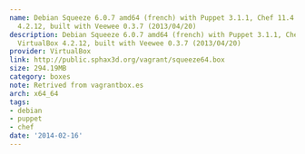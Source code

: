 ```yaml
---
name: Debian Squeeze 6.0.7 amd64 (french) with Puppet 3.1.1, Chef 11.4.0 and VirtualBox
  4.2.12, built with Veewee 0.3.7 (2013/04/20)
description: Debian Squeeze 6.0.7 amd64 (french) with Puppet 3.1.1, Chef 11.4.0 and
  VirtualBox 4.2.12, built with Veewee 0.3.7 (2013/04/20)
provider: VirtualBox
link: http://public.sphax3d.org/vagrant/squeeze64.box
size: 294.19MB
category: boxes
note: Retrived from vagrantbox.es
arch: x64_64
tags:
- debian
- puppet
- chef
date: '2014-02-16'
---
```

